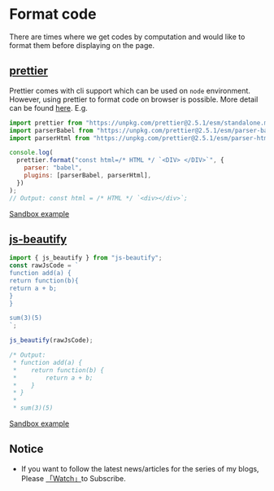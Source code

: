 # Format code

There are times where we get codes by computation and would like to format them before displaying on the page. 

## [prettier](https://prettier.io/)

Prettier comes with cli support which can be used on `node` environment. However, using prettier to format code on browser is possible. More detail can be found [here](https://prettier.io/docs/en/browser.html). E.g.

```js
import prettier from "https://unpkg.com/prettier@2.5.1/esm/standalone.mjs";
import parserBabel from "https://unpkg.com/prettier@2.5.1/esm/parser-babel.mjs";
import parserHtml from "https://unpkg.com/prettier@2.5.1/esm/parser-html.mjs";

console.log(
  prettier.format("const html=/* HTML */ `<DIV> </DIV>`", {
    parser: "babel",
    plugins: [parserBabel, parserHtml],
  })
);
// Output: const html = /* HTML */ `<div></div>`;
```

[Sandbox example](https://codesandbox.io/s/code-format-gqi1h)

## [js-beautify](https://github.com/beautify-web/js-beautify)

```js
import { js_beautify } from "js-beautify";
const rawJsCode = `
function add(a) {
return function(b){
return a + b;
}
}

sum(3)(5)
`;

js_beautify(rawJsCode);

/* Output:
 * function add(a) {
 *    return function(b) {
 *        return a + b;
 *    }
 * }
 *
 * sum(3)(5)
```

[Sandbox example](https://codesandbox.io/s/code-format-gqi1h)

## Notice

* If you want to follow the latest news/articles for the series of my blogs, Please [「Watch」](https://github.com/n0ruSh/blogs/)to Subscribe.